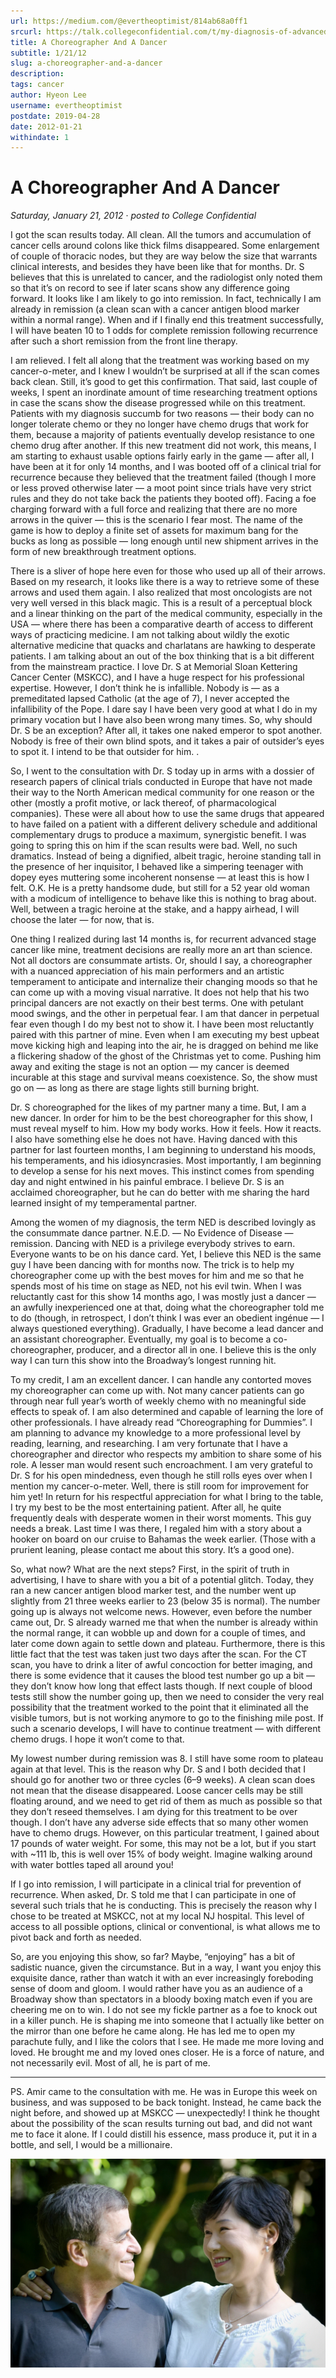 ```yaml
---
url: https://medium.com/@evertheoptimist/814ab68a0ff1
srcurl: https://talk.collegeconfidential.com/t/my-diagnosis-of-advanced-cancer-how-to-help-my-kids/1013554/1226
title: A Choreographer And A Dancer
subtitle: 1/21/12
slug: a-choreographer-and-a-dancer
description: 
tags: cancer
author: Hyeon Lee
username: evertheoptimist
postdate: 2019-04-28
date: 2012-01-21
withindate: 1
---
```


# A Choreographer And A Dancer

*Saturday, January 21, 2012*
&middot;
*posted to College Confidential*

I got the scan results today. All clean. All the tumors and accumulation of cancer cells around colons like thick films disappeared. Some enlargement of couple of thoracic nodes, but they are way below the size that warrants clinical interests, and besides they have been like that for months. Dr. S believes that this is unrelated to cancer, and the radiologist only noted them so that it’s on record to see if later scans show any difference going forward. It looks like I am likely to go into remission. In fact, technically I am already in remission (a clean scan with a cancer antigen blood marker within a normal range). When and if I finally end this treatment successfully, I will have beaten 10 to 1 odds for complete remission following recurrence after such a short remission from the front line therapy.

I am relieved. I felt all along that the treatment was working based on my cancer-o-meter, and I knew I wouldn’t be surprised at all if the scan comes back clean. Still, it’s good to get this confirmation. That said, last couple of weeks, I spent an inordinate amount of time researching treatment options in case the scans show the disease progressed while on this treatment. Patients with my diagnosis succumb for two reasons — their body can no longer tolerate chemo or they no longer have chemo drugs that work for them, because a majority of patients eventually develop resistance to one chemo drug after another. If this new treatment did not work, this means, I am starting to exhaust usable options fairly early in the game — after all, I have been at it for only 14 months, and I was booted off of a clinical trial for recurrence because they believed that the treatment failed (though I more or less proved otherwise later — a moot point since trials have very strict rules and they do not take back the patients they booted off). Facing a foe charging forward with a full force and realizing that there are no more arrows in the quiver — this is the scenario I fear most. The name of the game is how to deploy a finite set of assets for maximum bang for the bucks as long as possible — long enough until new shipment arrives in the form of new breakthrough treatment options.

There is a sliver of hope here even for those who used up all of their arrows. Based on my research, it looks like there is a way to retrieve some of these arrows and used them again. I also realized that most oncologists are not very well versed in this black magic. This is a result of a perceptual block and a linear thinking on the part of the medical community, especially in the USA — where there has been a comparative dearth of access to different ways of practicing medicine. I am not talking about wildly the exotic alternative medicine that quacks and charlatans are hawking to desperate patients. I am talking about an out of the box thinking that is a bit different from the mainstream practice. I love Dr. S at Memorial Sloan Kettering Cancer Center (MSKCC), and I have a huge respect for his professional expertise. However, I don’t think he is infallible. Nobody is — as a premeditated lapsed Catholic (at the age of 7), I never accepted the infallibility of the Pope. I dare say I have been very good at what I do in my primary vocation but I have also been wrong many times. So, why should Dr. S be an exception? After all, it takes one naked emperor to spot another. Nobody is free of their own blind spots, and it takes a pair of outsider’s eyes to spot it. I intend to be that outsider for him. .

So, I went to the consultation with Dr. S today up in arms with a dossier of research papers of clinical trials conducted in Europe that have not made their way to the North American medical community for one reason or the other (mostly a profit motive, or lack thereof, of pharmacological companies). These were all about how to use the same drugs that appeared to have failed on a patient with a different delivery schedule and additional complementary drugs to produce a maximum, synergistic benefit. I was going to spring this on him if the scan results were bad. Well, no such dramatics. Instead of being a dignified, albeit tragic, heroine standing tall in the presence of her inquisitor, I behaved like a simpering teenager with dopey eyes muttering some incoherent nonsense — at least this is how I felt. O.K. He is a pretty handsome dude, but still for a 52 year old woman with a modicum of intelligence to behave like this is nothing to brag about. Well, between a tragic heroine at the stake, and a happy airhead, I will choose the later — for now, that is.

One thing I realized during last 14 months is, for recurrent advanced stage cancer like mine, treatment decisions are really more an art than science. Not all doctors are consummate artists. Or, should I say, a choreographer with a nuanced appreciation of his main performers and an artistic temperament to anticipate and internalize their changing moods so that he can come up with a moving visual narrative. It does not help that his two principal dancers are not exactly on their best terms. One with petulant mood swings, and the other in perpetual fear. I am that dancer in perpetual fear even though I do my best not to show it. I have been most reluctantly paired with this partner of mine. Even when I am executing my best upbeat move kicking high and leaping into the air, he is dragged on behind me like a flickering shadow of the ghost of the Christmas yet to come. Pushing him away and exiting the stage is not an option — my cancer is deemed incurable at this stage and survival means coexistence. So, the show must go on — as long as there are stage lights still burning bright.

Dr. S choreographed for the likes of my partner many a time. But, I am a new dancer. In order for him to be the best choreographer for this show, I must reveal myself to him. How my body works. How it feels. How it reacts. I also have something else he does not have. Having danced with this partner for last fourteen months, I am beginning to understand his moods, his temperaments, and his idiosyncrasies. Most importantly, I am beginning to develop a sense for his next moves. This instinct comes from spending day and night entwined in his painful embrace. I believe Dr. S is an acclaimed choreographer, but he can do better with me sharing the hard learned insight of my temperamental partner.

Among the women of my diagnosis, the term NED is described lovingly as the consummate dance partner. N.E.D. — No Evidence of Disease — remission. Dancing with NED is a privilege everybody strives to earn. Everyone wants to be on his dance card. Yet, I believe this NED is the same guy I have been dancing with for months now. The trick is to help my choreographer come up with the best moves for him and me so that he spends most of his time on stage as NED, not his evil twin. When I was reluctantly cast for this show 14 months ago, I was mostly just a dancer — an awfully inexperienced one at that, doing what the choreographer told me to do (though, in retrospect, I don’t think I was ever an obedient ingénue — I always questioned everything). Gradually, I have become a lead dancer and an assistant choreographer. Eventually, my goal is to become a co-choreographer, producer, and a director all in one. I believe this is the only way I can turn this show into the Broadway’s longest running hit.

To my credit, I am an excellent dancer. I can handle any contorted moves my choreographer can come up with. Not many cancer patients can go through near full year’s worth of weekly chemo with no meaningful side effects to speak of. I am also determined and capable of learning the lore of other professionals. I have already read “Choreographing for Dummies”. I am planning to advance my knowledge to a more professional level by reading, learning, and researching. I am very fortunate that I have a choreographer and director who respects my ambition to share some of his role. A lesser man would resent such encroachment. I am very grateful to Dr. S for his open mindedness, even though he still rolls eyes over when I mention my cancer-o-meter. Well, there is still room for improvement for him yet! In return for his respectful appreciation for what I bring to the table, I try my best to be the most entertaining patient. After all, he quite frequently deals with desperate women in their worst moments. This guy needs a break. Last time I was there, I regaled him with a story about a hooker on board on our cruise to Bahamas the week earlier. (Those with a prurient leaning, please contact me about this story. It’s a good one).

So, what now? What are the next steps? First, in the spirit of truth in advertising, I have to share with you a bit of a potential glitch. Today, they ran a new cancer antigen blood marker test, and the number went up slightly from 21 three weeks earlier to 23 (below 35 is normal). The number going up is always not welcome news. However, even before the number came out, Dr. S already warned me that when the number is already within the normal range, it can wobble up and down for a couple of times, and later come down again to settle down and plateau. Furthermore, there is this little fact that the test was taken just two days after the scan. For the CT scan, you have to drink a liter of awful concoction for better imaging, and there is some evidence that it causes the blood test number go up a bit — they don’t know how long that effect lasts though. If next couple of blood tests still show the number going up, then we need to consider the very real possibility that the treatment worked to the point that it eliminated all the visible tumors, but is not working anymore to go to the finishing mile post. If such a scenario develops, I will have to continue treatment — with different chemo drugs. I hope it won’t come to that.

My lowest number during remission was 8. I still have some room to plateau again at that level. This is the reason why Dr. S and I both decided that I should go for another two or three cycles (6–9 weeks). A clean scan does not mean that the disease disappeared. Loose cancer cells may be still floating around, and we need to get rid of them as much as possible so that they don’t reseed themselves. I am dying for this treatment to be over though. I don’t have any adverse side effects that so many other women have to chemo drugs. However, on this particular treatment, I gained about 17 pounds of water weight. For some, this may not be a lot, but if you start with ~111 lb, this is well over 15% of body weight. Imagine walking around with water bottles taped all around you!

If I go into remission, I will participate in a clinical trial for prevention of recurrence. When asked, Dr. S told me that I can participate in one of several such trials that he is conducting. This is precisely the reason why I chose to be treated at MSKCC, not at my local NJ hospital. This level of access to all possible options, clinical or conventional, is what allows me to pivot back and forth as needed.

So, are you enjoying this show, so far? Maybe, “enjoying” has a bit of sadistic nuance, given the circumstance. But in a way, I want you enjoy this exquisite dance, rather than watch it with an ever increasingly foreboding sense of doom and gloom. I would rather have you as an audience of a Broadway show than spectators in a bloody boxing match even if you are cheering me on to win. I do not see my fickle partner as a foe to knock out in a killer punch. He is shaping me into someone that I actually like better on the mirror than one before he came along. He has led me to open my parachute fully, and I like the colors that I see. He made me more loving and loved. He brought me and my loved ones closer. He is a force of nature, and not necessarily evil. Most of all, he is part of me.

---

PS. Amir came to the consultation with me. He was in Europe this week on business, and was supposed to be back tonight. Instead, he came back the night before, and showed up at MSKCC — unexpectedly! I think he thought about the possibility of the scan results turning out bad, and did not want me to face it alone. If I could distill his essence, mass produce it, put it in a bottle, and sell, I would be a millionaire.

![June 2012](./assets/1*fOyKiVpK80IkAVdifk3zgA.png)
